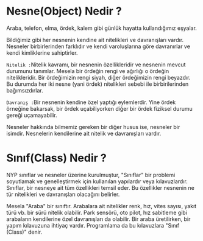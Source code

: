 # Nesne(Object) Nedir ?

Araba, telefon, elma, ördek, kalem gibi günlük hayatta kullandığımız eşyalar.

Bildiğimiz gibi her nesnenin kendine ait nitelikleri ve davranışları vardır. Nesneler birbirlerinden farklıdır ve kendi varoluşlarına göre davranırlar ve kendi kimliklerine sahiptirler.

`Nitelik :`Nitelik kavramı, bir nesnenin özellikleridir ve nesnenin mevcut durumunu tanımlar. Mesela bir ördeğin rengi ve ağırlığı o ördeğin nitelikleridir. Bir ördeğimizin rengi siyah, diğer ördeğimizin rengi beyazdır. Bu durumda her iki nesne (yani ördek) nitelikleri sebebi ile birbirilerinden bağımsızdırlar.

`Davranış :`Bir nesnenin kendine özel yaptığı eylemlerdir. Yine ördek örneğine bakarsak, bir ördek uçabiliyorken diğer bir ördek fiziksel durumu gereği uçamayabilir.

Nesneler hakkında bilmemiz gereken bir diğer husus ise, nesneler bir isimdir. Nesnelerin kendilerine ait nitelik ve davranışları vardır.

# Sınıf(Class) Nedir ?

NYP sınıflar ve nesneler üzerine kurulmuştur, "Sınıflar" bir problemi soyutlamak ve genelleştirmek için kullanılan yapılardır veya kılavuzlardır. Sınıflar, bir nesneye ait tüm özellikleri temsil eder. Bu özellikler nesnenin ne tür nitelikleri ve davranışları olacağını belirler.

Mesela "Araba" bir sınıftır. Arabalara ait nitelikler renk, hız, vites sayısı, yakıt türü vb. bir sürü nitelik olabilir. Park sensörü, oto pilot, hız sabitleme gibi arabaların kendilerine özel davranışları da olabilir. Bir araba üretilirken, bir yapım kılavuzuna ihtiyaç vardır. Programlama da bu kılavuzlara "Sınıf (Class)" denir.

